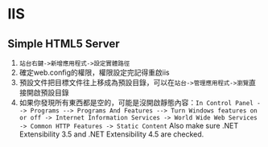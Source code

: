 # IIS

## Simple HTML5 Server

1. `站台右鍵->新增應用程式->設定實體路徑`
2. 確定web.config的權限，權限設定完記得重啟iis
3. 預設文件把目標文件往上移成為預設目錄，可以在`站台->管理應用程式->瀏覽`直接開啟預設目錄
4. 如果你發現所有東西都是空的，可能是沒開啟靜態內容：`In Control Panel --> Programs --> Programs And Features --> Turn Windows features on or off -> Internet Information Services -> World Wide Web Services -> Common HTTP Features -> Static Content` Also make sure .NET Extensibility 3.5 and .NET Extensibility 4.5 are checked.
